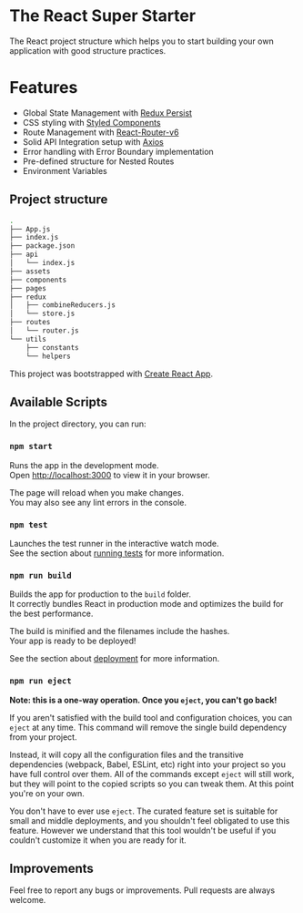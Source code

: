 # The React Super Starter

The React project structure which helps you to start building your own application with good structure practices.

# Features
- Global State Management with [Redux Persist](https://github.com/rt2zz/redux-persist)
- CSS styling with [Styled Components](https://styled-components.com/)
- Route Management with [React-Router-v6](https://reactrouter.com/)
- Solid API Integration setup with [Axios](https://axios-http.com/)
- Error handling with Error Boundary implementation
- Pre-defined structure for Nested Routes
- Environment Variables

## Project structure

```sh
.
├── App.js
├── index.js
├── package.json
├── api
│   └── index.js
├── assets
├── components
├── pages
├── redux
│   ├── combineReducers.js
│   └── store.js
├── routes
│   └── router.js
└── utils
    ├── constants
    └── helpers
```

This project was bootstrapped with [Create React App](https://github.com/facebook/create-react-app).

## Available Scripts

In the project directory, you can run:

### `npm start`

Runs the app in the development mode.\
Open [http://localhost:3000](http://localhost:3000) to view it in your browser.

The page will reload when you make changes.\
You may also see any lint errors in the console.

### `npm test`

Launches the test runner in the interactive watch mode.\
See the section about [running tests](https://facebook.github.io/create-react-app/docs/running-tests) for more information.

### `npm run build`

Builds the app for production to the `build` folder.\
It correctly bundles React in production mode and optimizes the build for the best performance.

The build is minified and the filenames include the hashes.\
Your app is ready to be deployed!

See the section about [deployment](https://facebook.github.io/create-react-app/docs/deployment) for more information.

### `npm run eject`

**Note: this is a one-way operation. Once you `eject`, you can't go back!**

If you aren't satisfied with the build tool and configuration choices, you can `eject` at any time. This command will remove the single build dependency from your project.

Instead, it will copy all the configuration files and the transitive dependencies (webpack, Babel, ESLint, etc) right into your project so you have full control over them. All of the commands except `eject` will still work, but they will point to the copied scripts so you can tweak them. At this point you're on your own.

You don't have to ever use `eject`. The curated feature set is suitable for small and middle deployments, and you shouldn't feel obligated to use this feature. However we understand that this tool wouldn't be useful if you couldn't customize it when you are ready for it.

## Improvements

Feel free to report any bugs or improvements. Pull requests are always welcome.